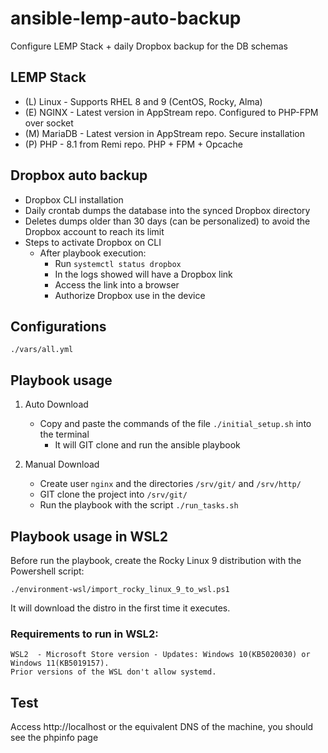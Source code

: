 # ansible-lemp-auto-backup
Configure LEMP Stack + daily Dropbox backup for the DB schemas
## LEMP Stack
- (L) Linux - Supports RHEL 8 and 9 (CentOS, Rocky, Alma)
- (E) NGINX  - Latest version in AppStream repo. Configured to PHP-FPM over socket
- (M) MariaDB - Latest version in AppStream repo. Secure installation
- (P) PHP - 8.1 from Remi repo. PHP + FPM + Opcache
## Dropbox auto backup
- Dropbox CLI installation
- Daily crontab dumps the database into the synced Dropbox directory
- Deletes dumps older than 30 days (can be personalized) to avoid the Dropbox account to reach its limit
- Steps to activate Dropbox on CLI
    - After playbook execution:
        - Run `systemctl status dropbox`
        - In the logs showed will have a Dropbox link
        - Access the link into a browser
        - Authorize Dropbox use in the device
## Configurations

`./vars/all.yml`

## Playbook usage
1. Auto Download
    - Copy and paste the commands of the file `./initial_setup.sh` into the terminal
        - It will GIT clone and run the ansible playbook

2. Manual Download
    - Create user `nginx` and the directories `/srv/git/` and `/srv/http/`
    - GIT clone the project into `/srv/git/`
    - Run the playbook with the script `./run_tasks.sh`
## Playbook usage in WSL2
Before run the playbook, create the Rocky Linux 9 distribution with the Powershell script:

    ./environment-wsl/import_rocky_linux_9_to_wsl.ps1

It will download the distro in the first time it executes.

### Requirements to run in WSL2:
    WSL2  - Microsoft Store version - Updates: Windows 10(KB5020030) or Windows 11(KB5019157). 
    Prior versions of the WSL don't allow systemd.
## Test

Access http://localhost or the equivalent DNS of the machine, you should see the phpinfo page
